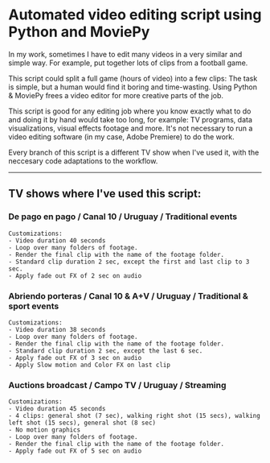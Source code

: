 # Automated video editing script using Python and MoviePy

In my work, sometimes I have to edit many videos in a very similar and simple way. For example, put together lots of clips from a football game.

This script could split a full game (hours of video) into a few clips: The task is simple, but a human would find it boring and time-wasting. Using Python & MoviePy frees a video editor for more creative parts of the job.

This script is good for any editing job where you know exactly what to do and doing it by hand would take too long, for example: TV programs, data visualizations, visual effects footage and more. It's not necessary to run a video editing software (in my case, Adobe Premiere) to do the work.

Every branch of this script is a different TV show when I've used it, with the neccesary code adaptations to the workflow.

<hr>

## TV shows where I've used this script:

### De pago en pago / Canal 10 / Uruguay / Traditional events
    Customizations: 
    - Video duration 40 seconds
    - Loop over many folders of footage. 
    - Render the final clip with the name of the footage folder. 
    - Standard clip duration 2 sec, except the first and last clip to 3 sec. 
    - Apply fade out FX of 2 sec on audio

### Abriendo porteras / Canal 10 & A+V / Uruguay / Traditional & sport events
    Customizations: 
    - Video duration 38 seconds
    - Loop over many folders of footage. 
    - Render the final clip with the name of the footage folder. 
    - Standard clip duration 2 sec, except the last 6 sec. 
    - Apply fade out FX of 3 sec on audio
    - Apply Slow motion and Color FX on last clip

### Auctions broadcast / Campo TV / Uruguay / Streaming
    Customizations: 
    - Video duration 45 seconds
    - 4 clips: general shot (7 sec), walking right shot (15 secs), walking left shot (15 secs), general shot (8 sec)
    - No motion graphics
    - Loop over many folders of footage. 
    - Render the final clip with the name of the footage folder. 
    - Apply fade out FX of 5 sec on audio